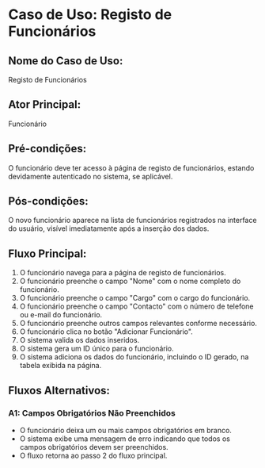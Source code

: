 # Caso de Uso: Registo de Funcionários

## Nome do Caso de Uso:
Registo de Funcionários

## Ator Principal:
Funcionário

## Pré-condições:
O funcionário deve ter acesso à página de registo de funcionários, estando devidamente autenticado no sistema, se aplicável.

## Pós-condições:
O novo funcionário aparece na lista de funcionários registrados na interface do usuário, visível imediatamente após a inserção dos dados.

## Fluxo Principal:
1. O funcionário navega para a página de registo de funcionários.
2. O funcionário preenche o campo "Nome" com o nome completo do funcionário.
3. O funcionário preenche o campo "Cargo" com o cargo do funcionário.
4. O funcionário preenche o campo "Contacto" com o número de telefone ou e-mail do funcionário.
5. O funcionário preenche outros campos relevantes conforme necessário.
6. O funcionário clica no botão "Adicionar Funcionário".
7. O sistema valida os dados inseridos.
8. O sistema gera um ID único para o funcionário.
9. O sistema adiciona os dados do funcionário, incluindo o ID gerado, na tabela exibida na página.

## Fluxos Alternativos:
### A1: Campos Obrigatórios Não Preenchidos
- O funcionário deixa um ou mais campos obrigatórios em branco.
- O sistema exibe uma mensagem de erro indicando que todos os campos obrigatórios devem ser preenchidos.
- O fluxo retorna ao passo 2 do fluxo principal.
